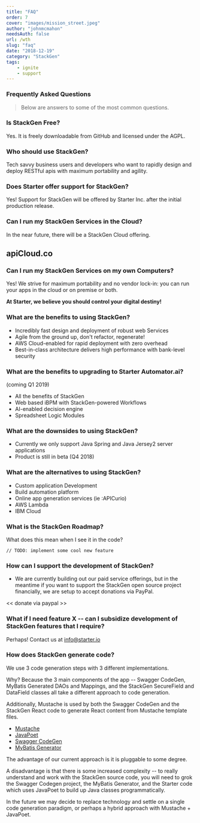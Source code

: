 ```yaml
---
title: "FAQ"
order: 7
cover: "images/mission_street.jpeg"
author: "johnmcmahon"
needsAuth: false
url: /wth
slug: "faq"
date: "2018-12-19"
category: "StackGen"
tags:
    - ignite
    - support
---
```

### Frequently Asked Questions

> Below are answers to some of the most common questions.

### Is StackGen Free?

Yes. It is freely downloadable from GitHub and licensed under the AGPL.

### Who should use StackGen?

Tech savvy business users and developers who want to rapidly design and deploy RESTful apis with maximum portability and agility.

### Does Starter offer support for StackGen?

Yes! Support for StackGen will be offered by Starter Inc. after the initial production release.

### Can I run my StackGen Services in the Cloud?

In the near future, there will be a StackGen Cloud offering.

## apiCloud.co

### Can I run my StackGen Services on my own Computers?

Yes! We strive for maximum portability and no vendor lock-in: you can run your apps in the cloud or on premise or both.

**At Starter, we believe you should control your digital destiny!**

### What are the benefits to using StackGen?

- Incredibly fast design and deployment of robust web Services
- Agile from the ground up, don't refactor, regenerate!
- AWS Cloud-enabled for rapid deployment with zero overhead
- Best-in-class architecture delivers high performance with bank-level security

### What are the benefits to upgrading to Starter Automator.ai?
(coming Q1 2019)

- All the benefits of StackGen
- Web based iBPM with StackGen-powered Workflows
- AI-enabled decision engine
- Spreadsheet Logic Modules

### What are the downsides to using StackGen?

- Currently we only support Java Spring and Java Jersey2 server applications
- Product is still in beta (Q4 2018)

### What are the alternatives to using StackGen?

- Custom application Development
- Build automation platform
- Online app generation services (ie :APICurio)
- AWS Lambda
- IBM Cloud

### What is the StackGen Roadmap?

What does this mean when I see it in the code?
```
// TODO: implement some cool new feature
```

### How can I support the development of StackGen?

- We are currently building out our paid service offerings, but in the meantime if you want to support the StackGen open source project financially, we are setup to accept donations via PayPal.

<< donate via paypal >>

### What if I need feature X -- can I subsidize development of StackGen features that I require?

Perhaps!  Contact us at info@starter.io

### How does StackGen generate code?

We use 3 code generation steps with 3 different implementations.

Why? Because the 3 main components of the app -- Swagger CodeGen, MyBatis Generated DAOs and Mappings, and the StackGen SecureField and DataField classes all take a different approach to code generation.

Additionally, Mustache is used by both the Swagger CodeGen and the StackGen React code to generate React content from Mustache template files.

- [Mustache](https://github.com/spullara/mustache.java)
- [JavaPoet](https://github.com/square/javapoet)
- [Swagger CodeGen](https://github.com/swagger-api/swagger-codegen)
- [MyBatis Generator](https://github.com/mybatis/generator)

The advantage of our current approach is it is pluggable to some degree.

A disadvantage is that there is some increased complexity -- to really understand and work with the StackGen source code, you will need to grok the Swagger Codegen project, the MyBatis Generator, and the Starter code which uses JavaPoet to build up Java classes programmatically.

In the future we may decide to replace technology and settle on a single code generation paradigm, or perhaps a hybrid approach with Mustache + JavaPoet.
